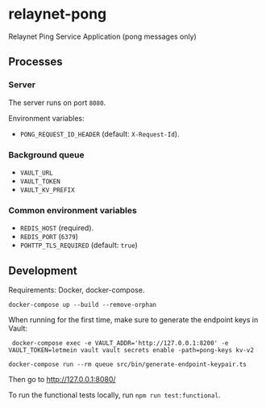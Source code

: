 # relaynet-pong
Relaynet Ping Service Application (pong messages only)

## Processes

### Server

The server runs on port `8080`.

Environment variables:

- `PONG_REQUEST_ID_HEADER` (default: `X-Request-Id`).

### Background queue

- `VAULT_URL`
- `VAULT_TOKEN`
- `VAULT_KV_PREFIX`

### Common environment variables

- `REDIS_HOST` (required).
- `REDIS_PORT` (`6379`)
- `POHTTP_TLS_REQUIRED` (default: `true`)

## Development

Requirements: Docker, docker-compose.

```
docker-compose up --build --remove-orphan
```

When running for the first time, make sure to generate the endpoint keys in Vault:

```
 docker-compose exec -e VAULT_ADDR='http://127.0.0.1:8200' -e VAULT_TOKEN=letmein vault vault secrets enable -path=pong-keys kv-v2

docker-compose run --rm queue src/bin/generate-endpoint-keypair.ts
```

Then go to http://127.0.0.1:8080/

To run the functional tests locally, run `npm run test:functional`.
